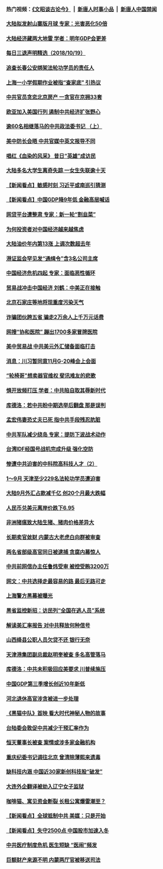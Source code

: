 #### 热门视频：[《文昭谈古论今》](https://github.com/gfw-breaker/wenzhao/blob/master/README.md?t=10200633) &nbsp;|&nbsp; [新唐人时事小品](https://github.com/gfw-breaker/ntdtv-comedy/blob/master/README.md?t=10200633) &nbsp;|&nbsp; [新唐人中国禁闻](https://github.com/gfw-breaker/ntdtv-news/blob/master/README.md?t=10200633)

#### [大陆拟发射山寨版月球 专家：光害恶化50倍](../pages/nsc413/n10796853.md?t=10200633) 


#### [大陆经济藏两大地雷 学者：明年GDP会更差](../pages/nsc413/n10796702.md?t=10200633) 

#### [每日三退声明精选（2018/10/19）](../pages/nsc413/n10796527.md?t=10200633) 

#### [追查长春公安绑架法轮功学员的责任人](../pages/nsc413/n10796187.md?t=10200633) 

#### [上海一小学假期作业被指“查家底” 引热议](../pages/nsc413/n10796282.md?t=10200633) 

#### [中共官员贪恋北京房产 一贪官在京拥33套](../pages/nsc413/n10796116.md?t=10200633) 

#### [欧亚加入美国行列 遏制中共经济扩张野心](../pages/nsc413/n10796132.md?t=10200633) 

#### [逾60名相继落马的中共政法委书记 （上）](../pages/nsc413/n10792855.md?t=10200633) 

#### [美中防长会晤 中共官媒中英文报导不同](../pages/nsc413/n10795617.md?t=10200633) 

#### [唱红《血染的风采》 昔日“英雄”成访民](../pages/nsc413/n10796122.md?t=10200633) 

#### [大陆多名大学生离奇失踪 一女生失联逾十天](../pages/nsc413/n10795909.md?t=10200633) 

#### [【新闻看点】敏感时刻 习近平或南巡引猜测](../pages/nsc413/n10795919.md?t=10200633) 

#### [【新闻看点】中国GDP降9年低 金融高层喊话](../pages/nsc413/n10795790.md?t=10200633) 

#### [网贷平台遭整肃 专家：新一轮“割韭菜”](../pages/nsc413/n10795404.md?t=10200633) 

#### [为何投资者对中国经济越来越焦虑](../pages/nsc413/n10796047.md?t=10200633) 

#### [大陆油价年内第13涨 上调次数超去年](../pages/nsc413/n10795954.md?t=10200633) 

#### [港证监会罕见发“通缉令”含3名公司主席](../pages/nsc413/n10795742.md?t=10200633) 

#### [中国经济危机四起  专家：面临恶性循环](../pages/nsc413/n10795877.md?t=10200633) 

#### [贸易战冲击中国经济 刘鹤：中美正在接触](../pages/nsc413/n10795672.md?t=10200633) 

#### [北京石家庄等地将现重度污染天气](../pages/nsc413/n10795641.md?t=10200633) 

#### [诈骗团伙跨五省 骗走2万余人上千万元话费](../pages/nsc413/n10795330.md?t=10200633) 

#### [网搜“协和医院” 蹦出1700多家冒牌医院](../pages/nsc413/n10795714.md?t=10200633) 

#### [美中贸易战  中共美元外汇储备面临打击](../pages/nsc413/n10795663.md?t=10200633) 

#### [消息：川习暂同意11月G-20峰会上会面](../pages/nsc413/n10795644.md?t=10200633) 

#### [“轮椅哥”想卖器官维权  斐讯难友的悲歌](../pages/nsc413/n10789105.md?t=10200633) 

#### [惧开放频打压 学者：中共陷自取其辱新时代](../pages/nsc413/n10795320.md?t=10200633) 

#### [库德洛：若中共盼中期选举后翻盘 那是误判](../pages/nsc413/n10795527.md?t=10200633) 


#### [孟宏伟妻恐丈夫已死 指中共手段残忍肮脏](../pages/nsc413/n10795287.md?t=10200633) 

#### [中共军队减少绕岛 专家：提防下波战术动作](../pages/nsc413/n10795223.md?t=10200633) 

#### [台湾IDF经国号战机完成升级 强化空防](../pages/nsc413/n10794991.md?t=10200633) 

#### [惨遭中共迫害的中科院高科技人才（2）](../pages/nsc413/n10788834.md?t=10200633) 

#### [1～9月 天津至少229名法轮功学员遭迫害](../pages/nsc413/n10790199.md?t=10200633) 

#### [大陆9月外汇占款减千亿 创20个月最大跌幅](../pages/nsc413/n10795098.md?t=10200633) 

#### [人民币兑美元离岸价跌下6.95](../pages/nsc413/n10794723.md?t=10200633) 

#### [非洲猪瘟致大陆生猪、猪肉价格差异大](../pages/nsc413/n10794039.md?t=10200633) 

#### [长期卖官敛财 内蒙古大老虎白向群被审查](../pages/nsc413/n10794940.md?t=10200633) 

#### [两名省部级高官同日被逮捕 贪腐内幕惊人](../pages/nsc413/n10794675.md?t=10200633) 

#### [中共前网信办主任鲁炜受审 被控受贿3200万](../pages/nsc413/n10794564.md?t=10200633) 

#### [网文：中共选择走最容易的路 最后无路可走](../pages/nsc413/n10794310.md?t=10200633) 

#### [上海警方黑幕被曝光](../pages/nsc413/n10794393.md?t=10200633) 

#### [黑省监控新招：访民列“全国在逃人员”系统](../pages/nsc413/n10794196.md?t=10200633) 

#### [解读美汇率报告 对中共释放何种信号](../pages/nsc413/n10793405.md?t=10200633) 

#### [山西绛县公职人员欠贷不还 银行无奈](../pages/nsc413/n10794389.md?t=10200633) 

#### [天津港集团副总裁赵明奎被查 多名高管落马](../pages/nsc413/n10794503.md?t=10200633) 

#### [库德洛：中共未积极回应美要求 川普续施压](../pages/nsc413/n10793971.md?t=10200633) 

#### [中国GDP第三季增长创近10年新低](../pages/nsc413/n10793923.md?t=10200633) 

#### [河北退休高官涉贪被进一步处理](../pages/nsc413/n10794158.md?t=10200633) 

#### [《黑猫中队》首映 看大时代神秘人物的故事](../pages/nsc413/n10790491.md?t=10200633) 

#### [台陆委会敦促中共减少干预汇率作为](../pages/nsc413/n10794127.md?t=10200633) 

#### [恒天董事长被查 案情或涉多家金融机构](../pages/nsc413/n10793702.md?t=10200633) 

#### [重庆纪委书记调往北京 曾清除薄熙来遗毒](../pages/nsc413/n10792950.md?t=10200633) 

#### [缺科技内涵 中国近30家新创科技股“破发”](../pages/nsc413/n10793527.md?t=10200633) 

#### [大连外企翻译被劫入辽宁女子监狱](../pages/nsc413/n10792493.md?t=10200633) 

#### [咖啡猫、寓见资金断裂 长租公寓爆雷潮至？](../pages/nsc413/n10793535.md?t=10200633) 

#### [【新闻看点】全球抵制中共 美媒：只是开始](../pages/nsc413/n10793045.md?t=10200633) 

#### [【新闻看点】失守2500点 中国股市加速入冬](../pages/nsc413/n10793197.md?t=10200633) 

#### [中共医疗制度危机 医生短缺 “医闹”频发](../pages/nsc413/n10793075.md?t=10200633) 

#### [巨额财产来源不明 内蒙两厅官被移送司法](../pages/nsc413/n10793410.md?t=10200633) 

